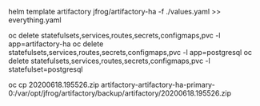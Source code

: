 helm template artifactory jfrog/artifactory-ha -f ./values.yaml >> everything.yaml

oc delete statefulsets,services,routes,secrets,configmaps,pvc -l app=artifactory-ha
oc delete statefulsets,services,routes,secrets,configmaps,pvc -l app=postgresql
oc delete statefulsets,services,routes,secrets,configmaps,pvc -l statefulset=postgresql

oc cp 20200618.195526.zip artifactory-artifactory-ha-primary-0:/var/opt/jfrog/artifactory/backup/artifactory/20200618.195526.zip
